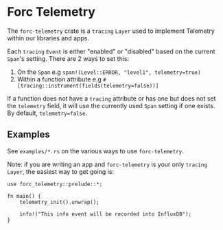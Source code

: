 
# Forc Telemetry

The `forc-telemetry` crate is a `tracing` `Layer` used to implement Telemetry within our libraries and apps.

Each `tracing` `Event` is either "enabled" or "disabled" based on the current
`Span`'s setting. There are 2 ways to set this:

1. On the `Span` e.g `span!(Level::ERROR, "level1", telemetry=true)`
2. Within a function attribute e.g `#[tracing::instrument(fields(telemetry=false))]`

If a function does not have a `tracing` attribute or has one but does not set
the `telemetry` field, it will use the currently used `Span` setting if one
exists. By default, `telemetry=false`.

## Examples

See `examples/*.rs` on the various ways to use `forc-telemetry`.

Note: if you are writing an app and `forc-telemetry` is your only `tracing`
`Layer`, the easiest way to get going is:

    use forc_telemetry::prelude::*;

    fn main() {
        telemetry_init().unwrap();

        info!("This info event will be recorded into InfluxDB");
    }